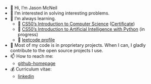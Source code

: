 - 👋 Hi, I’m Jason McNeil
- 👀 I’m interested in solving interesting problems.
- 🌱 I’m always learning.
  - 🏫 [CS50’s Introduction to Computer Science](https://cs50.harvard.edu/x/2023/) ([Certificate](https://cs50.harvard.edu/certificates/72c7370d-bff3-485a-94df-60e09bb0ae28))</li>
  - 🏫 [CS50’s Introduction to Artificial Intelligence with Python](https://cs50.harvard.edu/ai/2020/) (in progress)</li>
  - 🎲 [leetcode profile](https://leetcode.com/sixcolors/)
- 👔 Most of my code is in proprietary projects. When I can, I gladly contribute to the open source projects I use. 
- 📫 How to reach me:
  - [github-homepage](https://sixcolors.github.io/jasons-homepage/)
- 💰 Curriculum vitae:
  - [linkedin](https://www.linkedin.com/in/jason-m-74353b169)
